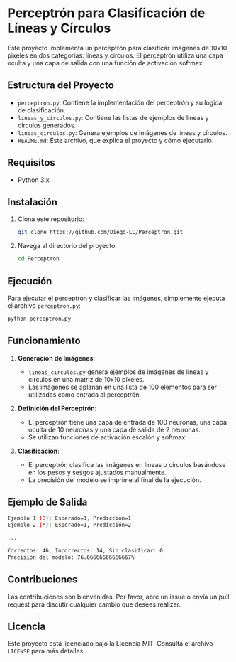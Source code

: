 # Perceptrón para Clasificación de Líneas y Círculos

Este proyecto implementa un perceptrón para clasificar imágenes de 10x10 píxeles en dos categorías: líneas y círculos. El perceptrón utiliza una capa oculta y una capa de salida con una función de activación softmax.

## Estructura del Proyecto

- `perceptron.py`: Contiene la implementación del perceptrón y su lógica de clasificación.
- `lineas_y_circulos.py`: Contiene las listas de ejemplos de líneas y círculos generados.
- `lineas_circulos.py`: Genera ejemplos de imágenes de líneas y círculos.
- `README.md`: Este archivo, que explica el proyecto y cómo ejecutarlo.

## Requisitos

- Python 3.x

## Instalación

1. Clona este repositorio:

    ```sh
    git clone https://github.com/Diego-LC/Perceptron.git
    ```

2. Navega al directorio del proyecto:

    ```sh
    cd Perceptron
    ```

## Ejecución

Para ejecutar el perceptrón y clasificar las imágenes, simplemente ejecuta el archivo `perceptron.py`:

```sh
python perceptron.py
```

## Funcionamiento

1. **Generación de Imágenes**:

    - `lineas_circulos.py` genera ejemplos de imágenes de líneas y círculos en una matriz de 10x10 píxeles.
    - Las imágenes se aplanan en una lista de 100 elementos para ser utilizadas como entrada al perceptrón.

2. **Definición del Perceptrón**:
    - El perceptrón tiene una capa de entrada de 100 neuronas, una capa oculta de 10 neuronas y una capa de salida de 2 neuronas.
    - Se utilizan funciones de activación escalón y softmax.

3. **Clasificación**:
    - El perceptrón clasifica las imágenes en líneas o círculos basándose en los pesos y sesgos ajustados manualmente.
    - La precisión del modelo se imprime al final de la ejecución.

## Ejemplo de Salida

```sh
Ejemplo 1 (B): Esperado=1, Predicción=1
Ejemplo 2 (M): Esperado=1, Predicción=2

...

Correctos: 46, Incorrectos: 14, Sin clasificar: 0
Precisión del modelo: 76.66666666666667%
```

## Contribuciones

Las contribuciones son bienvenidas. Por favor, abre un issue o envía un pull request para discutir cualquier cambio que desees realizar.

## Licencia

Este proyecto está licenciado bajo la Licencia MIT. Consulta el archivo `LICENSE` para más detalles.
